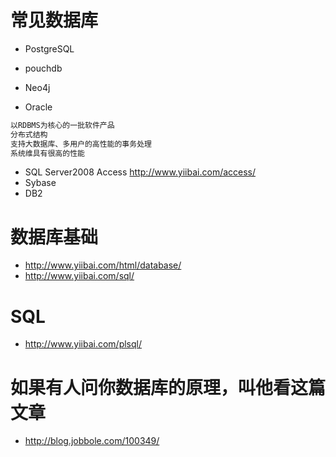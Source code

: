 # 常见数据库

- PostgreSQL
- pouchdb
- Neo4j

- Oracle

```java
以RDBMS为核心的一批软件产品
分布式结构
支持大数据库、多用户的高性能的事务处理
系统维具有很高的性能
```

- SQL Server2008 Access <http://www.yiibai.com/access/>
- Sybase
- DB2

# 数据库基础

- <http://www.yiibai.com/html/database/>
- <http://www.yiibai.com/sql/>

# SQL

- <http://www.yiibai.com/plsql/>

# 如果有人问你数据库的原理，叫他看这篇文章

- <http://blog.jobbole.com/100349/>
